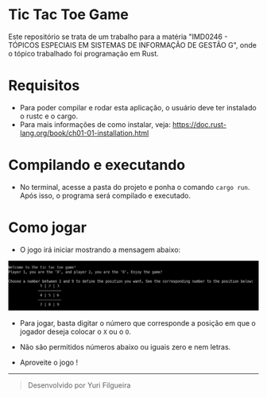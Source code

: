 # Tic Tac Toe Game

Este repositório se trata de um trabalho para a matéria "IMD0246 - TÓPICOS ESPECIAIS EM SISTEMAS DE INFORMAÇÃO DE GESTÃO G", onde o tópico trabalhado foi programação em Rust.

# Requisitos
- Para poder compilar e rodar esta aplicação, o usuário deve ter instalado o rustc e o cargo.
- Para mais informações de como instalar, veja: https://doc.rust-lang.org/book/ch01-01-installation.html
# Compilando e executando
- No terminal, acesse a pasta do projeto e ponha o comando `cargo run`. Após isso, o programa será compilado e executado.

# Como jogar

- O jogo irá iniciar mostrando a mensagem abaixo:

![alt text](docs/image.png)

- Para jogar, basta digitar o número que corresponde a posição em que o jogador deseja colocar o `X` ou o `O`.

- Não são permitidos números abaixo ou iguais zero e nem letras.

- Aproveite o jogo !

---

> Desenvolvido por Yuri Filgueira